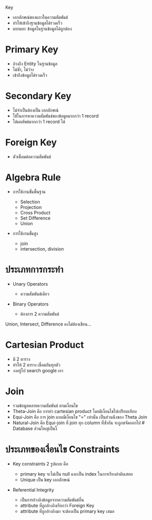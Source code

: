 

Key

- เอกลักษณ์ของแถวในความสัมพันธ์
- ทำให้เข้าถึงฐานข้อมูลได้รวดเร็ว
- แยกแยะ ข้อมูลในฐานข้อมูลได้ถูกต้อง

# Primary Key

- อ้างถึง Entity ในฐานข้อมูล
- ไม่ซ้ำ, ไม่ว่าง
- เข้าถึงข้อมูลได้รวดเร็ว

# Secondary Key

- ไม่จำเป็นต้องเป็น เอกลักษณ์
- ใช้ในการหาความสัมพันธ์ของข้อมูลมากกว่า 1 record
- ได้ผลลัพธ์มากกว่า 1 record ได้

# Foreign Key

- ตัวเชื่อมต่อความสัมพันธ์

# Algebra Rule

 - การใช้งานขั้นพื้นฐาน
	 - Selection
	 - Projection
	 - Cross Product
	 - Set Difference
	 - Union

 - การใช้งานขั้นสูง
	 - join
	 - intersection, division

# ประเภทการกระทำ

- Unary Operators 
	- ความสัมพันธ์เดียว

- Binary Operators 
	- ต้องการ 2 ความสัมพันธ์


Union, Intersect, Difference คงไม่ต้องเขียน...

# Cartesian Product
- มี 2 ตาราง
- ทำให้ 2 ตาราง เชื่อมกันทุกตัว
- งงอยู่ไป search google เอา

# Join

- รวมข้อมูลหลายความสัมพันธ์ ตามเงื่อนไข
- Theta-Join  คือ การทำ cartesian product โดยมีเงื่อนไขไปเปรียบเทียบ
- Equi-Join คือ การ join แบบมีเงื่อนไข "=" เท่านั้น เป็นส่วนนึงของ Theta Join
- Natural-Join คือ Equi-join ที่ join ทุก column ที่ซ้ำกัน จะถูกขจัดออกไป # Database ส่วนใหญ่เป็นงี้


# ประเภทของเงื่อนไข Constraints

- Key constraints 2 รูปแบบ คือ
	- primary key จะไม่เป็น null และเป็น index ในการเรียงลำดับเสทอ
	- Unique เป็น key เอกลักษณ์

- Referential Integrity
	- เป็นการอ้างอิงข้อมูลจากความสัมพันธ์อื่น
	- attribute ที่ถูกอ้างอิงเรียกว่า Foreign Key
	- attribute ที่ถูกอ้างอิงมา จะต้องเป็น primary key เสมอ

